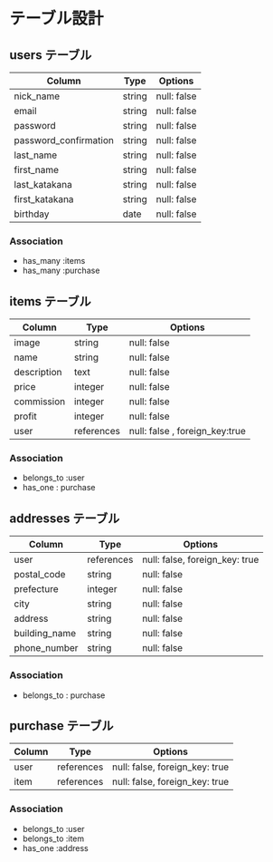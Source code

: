 # テーブル設計

## users テーブル

| Column               | Type   | Options                 |
| -------------------- | ------ | ------------------------|
| nick_name            | string | null: false             |
| email                | string | null: false             |
| password             | string | null: false             |
|password_confirmation | string | null: false             |
| last_name            | string | null: false             |
| first_name           | string | null: false             |
|last_katakana         | string | null: false             |
|first_katakana        | string | null: false             |
| birthday             | date   | null: false             |

### Association

- has_many :items
- has_many :purchase



## items テーブル

| Column      | Type      | Options                       |
| ------      | ------    | ------------------------------|
| image       | string    | null: false                   |
| name        | string    | null: false                   |
| description | text      | null: false                   |
| price       | integer   | null: false                   |
| commission  | integer   | null: false                   |
| profit      | integer   | null: false                   |
| user        | references| null: false , foreign_key:true|

### Association

- belongs_to :user
- has_one : purchase


## addresses テーブル

| Column        | Type       | Options                        |
| -------       | ---------- | -------------------------------|
| user          | references | null: false, foreign_key: true |
| postal_code   | string     | null: false                    
| prefecture    | integer    | null: false                    |
| city          | string     | null: false                    |
| address       | string     | null: false                    
| building_name | string     | null: false                    |
| phone_number  | string    | null: false                    |

### Association
- belongs_to : purchase


## purchase テーブル

| Column        | Type       | Options                        |
| -------       | ---------- | -------------------------------|
| user       | references | null: false, foreign_key: true |
| item       | references | null: false, foreign_key: true |

### Association

- belongs_to :user
- belongs_to :item
- has_one :address
